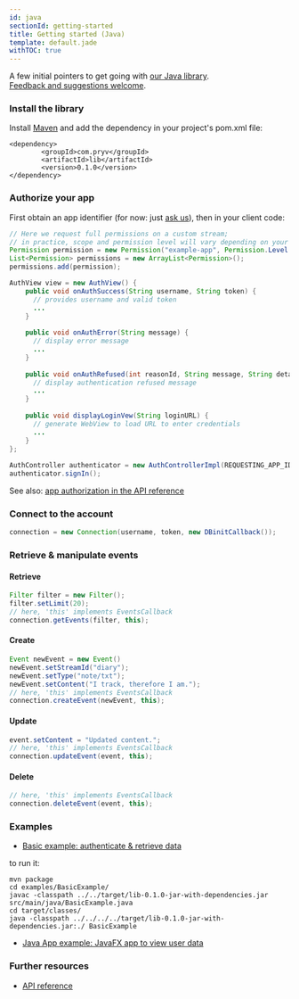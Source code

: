 ```yaml
---
id: java
sectionId: getting-started
title: Getting started (Java)
template: default.jade
withTOC: true
---
```


A few initial pointers to get going with [our Java library](https://github.com/pryv/lib-java).<br>
[Feedback and suggestions welcome](http://github.com/pryv/dev-site/issues).


### Install the library

Install [Maven](http://books.sonatype.com/mvnref-book/reference/installation-sect-maven-install.html) and add the dependency in your project's pom.xml file:

```
<dependency>
        <groupId>com.pryv</groupId>
        <artifactId>lib</artifactId>
        <version>0.1.0</version>
</dependency>
```


### Authorize your app

First obtain an app identifier (for now: just [ask us](mailto:developers@pryv.com)), then in your client code:

```java
// Here we request full permissions on a custom stream;
// in practice, scope and permission level will vary depending on your needs
Permission permission = new Permission("example-app", Permission.Level.manage, "Example App");
List<Permission> permissions = new ArrayList<Permission>();
permissions.add(permission);

AuthView view = new AuthView() {
	public void onAuthSuccess(String username, String token) {
      // provides username and valid token
      ...
    }
      
    public void onAuthError(String message) {
      // display error message
      ...
    }
    
    public void onAuthRefused(int reasonId, String message, String detail) {
  	  // display authentication refused message
  	  ...
    }
      
    public void displayLoginVew(String loginURL) {
      // generate WebView to load URL to enter credentials
      ...
    }
};
    
AuthController authenticator = new AuthControllerImpl(REQUESTING_APP_ID, permissions, "en", "", view);
authenticator.signIn();
```

See also: [app authorization in the API reference](/reference/#authorizing-your-app)


### Connect to the account

```java
connection = new Connection(username, token, new DBinitCallback());
```


### Retrieve & manipulate events

#### Retrieve

```java
Filter filter = new Filter();
filter.setLimit(20);
// here, 'this' implements EventsCallback
connection.getEvents(filter, this);
```

#### Create

```java
Event newEvent = new Event()
newEvent.setStreamId("diary");
newEvent.setType("note/txt");
newEvent.setContent("I track, therefore I am.");
// here, 'this' implements EventsCallback
connection.createEvent(newEvent, this);
```

#### Update

```java
event.setContent = "Updated content.";
// here, 'this' implements EventsCallback
connection.updateEvent(event, this);
```

#### Delete

```java
// here, 'this' implements EventsCallback
connection.deleteEvent(event, this);
```


### Examples

- [Basic example: authenticate & retrieve data](https://github.com/pryv/lib-java/blob/master/examples/BasicExample/src/main/java/com/pryv/main/BasicExample.java)

to run it:
```
mvn package
cd examples/BasicExample/
javac -classpath ../../target/lib-0.1.0-jar-with-dependencies.jar src/main/java/BasicExample.java
cd target/classes/
java -classpath ../../../../target/lib-0.1.0-jar-with-dependencies.jar:./ BasicExample
```


- [Java App example: JavaFX app to view user data](https://github.com/pryv/lib-java/blob/master/examples/JavaApp/src/main/java/com/pryv/ExampleApp.java#L47)


### Further resources

- [API reference](/reference)